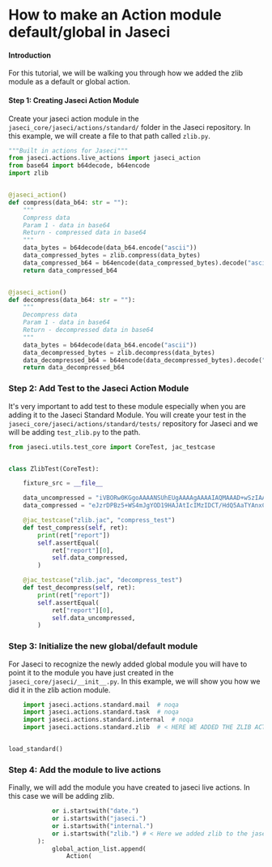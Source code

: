 # How to make an Action module default/global in Jaseci


#### Introduction
For this tutorial, we will be walking you through how we added the zlib module as a default or global action.

#### Step 1: Creating Jaseci Action Module
Create your jaseci action module in the `jaseci_core/jaseci/actions/standard/` folder in the Jaseci repository. In this example, we will create a file to that path called `zlib.py`.

``` py
"""Built in actions for Jaseci"""
from jaseci.actions.live_actions import jaseci_action
from base64 import b64decode, b64encode
import zlib


@jaseci_action()
def compress(data_b64: str = ""):
    """
    Compress data
    Param 1 - data in base64
    Return - compressed data in base64
    """
    data_bytes = b64decode(data_b64.encode("ascii"))
    data_compressed_bytes = zlib.compress(data_bytes)
    data_compressed_b64 = b64encode(data_compressed_bytes).decode("ascii")
    return data_compressed_b64


@jaseci_action()
def decompress(data_b64: str = ""):
    """
    Decompress data
    Param 1 - data in base64
    Return - decompressed data in base64
    """
    data_bytes = b64decode(data_b64.encode("ascii"))
    data_decompressed_bytes = zlib.decompress(data_bytes)
    data_decompressed_b64 = b64encode(data_decompressed_bytes).decode("ascii")
    return data_decompressed_b64
```

### Step 2: Add Test to the Jaseci Action Module
It's very important to add test to these module especially when you are adding it to the Jaseci Standard Module. You will create your test in the `jaseci_core/jaseci/actions/standard/tests/` repository for Jaseci and we will be adding `test_zlib.py` to the path. 

``` py
from jaseci.utils.test_core import CoreTest, jac_testcase


class ZlibTest(CoreTest):

    fixture_src = __file__

    data_uncompressed = "iVBORw0KGgoAAAANSUhEUgAAAAgAAAAIAQMAAAD+wSzIAAAABlBMVEX///+/v7+jQ3Y5AAAADklEQVQI12P4AIX8EAgALgAD/aNpbtEAAAAASUVORK5CYII="
    data_compressed = "eJzrDPBz5+WS4mJgYOD19HAJAtIcIMzIDCT/HdQ5AaTYAnxCXP///79///7FzmWWQBE+TxfHEI7ryT8YWv8IcDDoMTD/XZyZdxEow+Dp6ueyzimhCQDLCRkd"

    @jac_testcase("zlib.jac", "compress_test")
    def test_compress(self, ret):
        print(ret["report"])
        self.assertEqual(
            ret["report"][0],
            self.data_compressed,
        )

    @jac_testcase("zlib.jac", "decompress_test")
    def test_decompress(self, ret):
        print(ret["report"])
        self.assertEqual(
            ret["report"][0],
            self.data_uncompressed,
        )
```

### Step 3: Initialize the new global/default module
For Jaseci to recognize the newly added global module you will have to point it to the module you have just created in the `jaseci_core/jaseci/__init__.py`. In this example, we will show you how we did it in the zlib action module.

```py
    import jaseci.actions.standard.mail  # noqa
    import jaseci.actions.standard.task  # noqa
    import jaseci.actions.standard.internal  # noqa
    import jaseci.actions.standard.zlib  # < HERE WE ADDED THE ZLIB ACTION MODULE


load_standard()
```

### Step 4: Add the module to live actions
Finally, we will add the module you have created to jaseci live actions. In this case we will be adding zlib. 

```py
            or i.startswith("date.")
            or i.startswith("jaseci.")
            or i.startswith("internal.")
            or i.startswith("zlib.") # < Here we added zlib to the jaseci live actions.
        ):
            global_action_list.append(
                Action(
```
